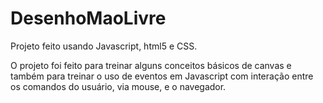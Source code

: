 # DesenhoMaoLivre

Projeto feito usando Javascript, html5 e CSS.

O projeto foi feito para treinar alguns conceitos básicos de canvas e também para treinar o uso de eventos em Javascript com interação entre os comandos do usuário, via mouse, e o navegador.
